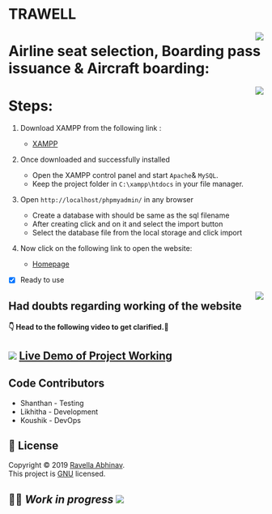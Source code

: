 # TRAWELL

<img src="https://img.icons8.com/cute-clipart/64/000000/bookmark.png" align="right" />

# Airline seat selection, Boarding pass issuance &amp; Aircraft boarding:

<img src="https://img.icons8.com/ios-filled/50/000000/installing-updates--v1.png" align="right"/>

# Steps:

1.  Download XAMPP from the following link :

    - [XAMPP](https://www.apachefriends.org/download.html)

2.  Once downloaded and successfully installed 
    - Open the XAMPP control panel and start `Apache`& `MySQL`.
    - Keep the project folder in `C:\xampp\htdocs` in your file manager.
  
3.  Open `http://localhost/phpmyadmin/` in any browser
    - Create a database with should be same as the sql filename
    - After creating click and on it and select the import button
    - Select the database file from the local storage and click import

4. Now click on the following link to open the website:
   - [Homepage](http://localhost/flight%20booking/homepage.html)


- [x] Ready to use

<img src="https://img.icons8.com/fluency/48/000000/nui2.png" align="right" />

## Had doubts regarding working of the website
#### :point_down: Head to the following video to get clarified.:star2:

## <img src="https://img.icons8.com/fluency/48/000000/youtube-play.png"/> [Live Demo of Project Working](https://youtu.be/cL7ZSGCFMm0)

## Code Contributors
- Shanthan - Testing
- Likhitha - Development
- Koushik - DevOps

## 📝 License

Copyright © 2019 [Ravella Abhinav](https://github.com/ravellaabhinav).<br />
This project is [GNU](https://github.com/ravellaabhinav/TRAWELL/blob/add-license-1/LICENSE) licensed.
## :man_astronaut: ***Work in progress <img src="https://img.icons8.com/office/50/000000/spinner-frame-1.png"/>*** 
